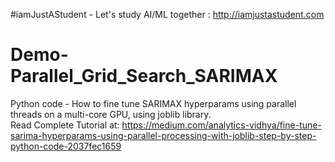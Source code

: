 #iamJustAStudent - Let's study AI/ML together : http://iamjustastudent.com
# Demo-Parallel_Grid_Search_SARIMAX
Python code - How to fine tune SARIMAX hyperparams using parallel threads on a multi-core GPU, using joblib library.<br>
Read Complete Tutorial at: https://medium.com/analytics-vidhya/fine-tune-sarima-hyperparams-using-parallel-processing-with-joblib-step-by-step-python-code-2037fec1659
